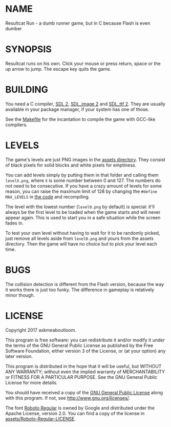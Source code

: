 NAME
====

Resultcat Run - a dumb runner game, but in C because Flash is even dumber


SYNOPSIS
========

Resultcat runs on his own. Click your mouse or press return, space or the up
arrow to jump. The escape key quits the game.


BUILDING
========

You need a C compiler, [SDL 2](https://www.libsdl.org/),
[SDL\_image 2](https://www.libsdl.org/projects/SDL_image/) and
[SDL\_ttf 2](https://www.libsdl.org/projects/SDL_ttf/). They are usually
available in your package manager, if your system has one of those.

See the [Makefile](Makefile) for the incantation to compile the game with
GCC-like compilers.


LEVELS
======

The game's levels are just PNG images in the [assets directory](assets). They
consist of black pixels for solid blocks and white pixels for emptiness.

You can add levels simply by putting them in that folder and calling them
`levelX.png`, where `X` is some number between 0 and 127. The numbers do not
need to be consecutive. If you have a crazy amount of levels for some reason,
you can raise the maximum limit of 128 by changing the `#define MAX_LEVELS` in
[the code](rcrun.c) and recompiling.

The level with the lowest number (`level0.png` by default) is special: it'll
always be the first level to be loaded when the game starts and will never
appear again. This is used to start you in a safe situation while the screen
fades in.

To test your own level without having to wait for it to be randomly picked,
just remove all levels aside from `level0.png` and yours from the assets
directory. Then the game will have no choice but to pick your level each time.


BUGS
====

The collision detection is different from the Flash version, because the way it
works there is just too funky. The difference in gameplay is relatively minor
though.


LICENSE
=======

Copyright 2017 askmeaboutloom.

This program is free software: you can redistribute it and/or modify it under
the terms of the GNU General Public License as published by the Free Software
Foundation, either version 3 of the License, or (at your option) any later
version.

This program is distributed in the hope that it will be useful, but WITHOUT ANY
WARRANTY; without even the implied warranty of MERCHANTABILITY or FITNESS FOR A
PARTICULAR PURPOSE. See the GNU General Public License for more details.

You should have received a copy of the [GNU General Public License](LICENSE)
along with this program.  If not, see <http://www.gnu.org/licenses/>.

The font [Roboto Regular](assets/Roboto-Regular.ttf) is owned by Google and
distributed under the Apache License, version 2.0. You can find a copy of the
license in [assets/Roboto-Regular-LICENSE](assets/Roboto-Regular-LICENSE).
